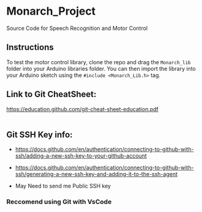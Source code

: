 # Monarch_Project

Source Code for Speech Recognition and Motor Control

## Instructions

To test the motor control library, clone the repo and drag the `Monarch_lib` folder into your Arduino libraries folder. You can then import the library into your Arduino sketch using the `#include <Monarch_Lib.h>` tag.

## Link to Git CheatSheet:
https://education.github.com/git-cheat-sheet-education.pdf
<br />
<br />

## Git SSH Key info:
- https://docs.github.com/en/authentication/connecting-to-github-with-ssh/adding-a-new-ssh-key-to-your-github-account

- https://docs.github.com/en/authentication/connecting-to-github-with-ssh/generating-a-new-ssh-key-and-adding-it-to-the-ssh-agent

- May Need to send me Public SSH key


### Reccomend using Git with VsCode

